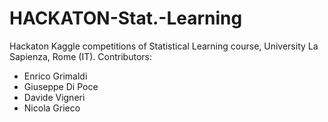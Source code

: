 # HACKATON-Stat.-Learning
Hackaton Kaggle competitions of Statistical Learning course, University La Sapienza, Rome (IT).
Contributors: 
- Enrico Grimaldi
- Giuseppe Di Poce
- Davide Vigneri
- Nicola Grieco 
